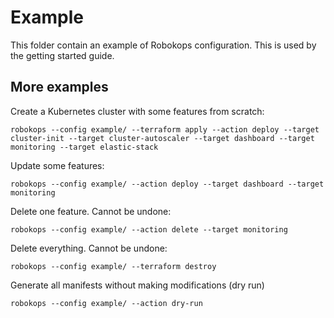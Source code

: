 # Example
This folder contain an example of Robokops configuration. This is used by the getting started guide.

## More examples
Create a Kubernetes cluster with some features from scratch:
```
robokops --config example/ --terraform apply --action deploy --target cluster-init --target cluster-autoscaler --target dashboard --target monitoring --target elastic-stack
```

Update some features:
```
robokops --config example/ --action deploy --target dashboard --target monitoring
```

Delete one feature. Cannot be undone:
```
robokops --config example/ --action delete --target monitoring
```

Delete everything. Cannot be undone:
```
robokops --config example/ --terraform destroy
```

Generate all manifests without making modifications (dry run)
```
robokops --config example/ --action dry-run
```
